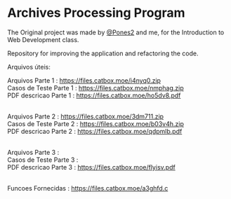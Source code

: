 # Archives Processing Program

The Original project was made by [@Pones2](https://www.github.com/Pones2) and me, for the Introduction to Web Development class.

Repository for improving the application and refactoring the code.

Arquivos úteis:

Arquivos Parte 1 : https://files.catbox.moe/i4nyq0.zip<br>
Casos de Teste Parte 1 : https://files.catbox.moe/nmphag.zip<br>
PDF descricao Parte 1 : https://files.catbox.moe/ho5dv8.pdf<br><br>

Arquivos Parte 2 : https://files.catbox.moe/3dm711.zip<br>
Casos de Teste Parte 2 : https://files.catbox.moe/b03v4h.zip<br>
PDF descricao Parte 2 : https://files.catbox.moe/qdpmlb.pdf<br><br>

Arquivos Parte 3 : <br>
Casos de Teste Parte 3 : <br>
PDF descricao Parte 3 : https://files.catbox.moe/flyisv.pdf<br><br>

Funcoes Fornecidas : https://files.catbox.moe/a3ghfd.c
